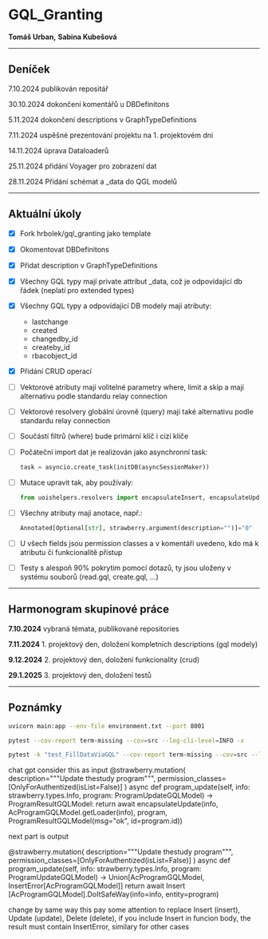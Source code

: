# GQL_Granting

__Tomáš Urban,__ 
__Sabina Kubešová__
________________________________________________________________________

## Deníček

7.10.2024 publikován repositář

30.10.2024 dokončení komentářů u DBDefinitons

5.11.2024 dokončení descriptions v GraphTypeDefinitions

7.11.2024 uspěšné prezentování projektu na 1. projektovém dni

14.11.2024 úprava Dataloaderů

25.11.2024 přidání Voyager pro zobrazení dat

28.11.2024 Přidání schémat a _data do QGL modelů
________________________________________________________________________

## Aktuální úkoly

- [x] Fork hrbolek/gql_granting jako template
- [x] Okomentovat DBDefinitons
- [x] Přidat description v GraphTypeDefinitions
- [x] Všechny GQL typy mají private attribut _data, což je odpovídající db řádek (neplatí pro extended types)
- [x] Všechny GQL typy a odpovídající DB modely mají atributy:
    - lastchange
    - created
    - changedby_id
    - createby_id
    - rbacobject_id
- [x] Přidání CRUD operací

- [ ] Vektorové atributy mají volitelné parametry where, limit a skip a mají alternativu podle standardu relay connection
- [ ] Vektorové resolvery globální úrovně (query) mají také alternativu podle standardu relay connection
- [ ] Součástí filtrů (where) bude primární klíč i cizí klíče
- [ ] Počáteční import dat je realizován jako asynchronní task: 
    ```python
    task = asyncio.create_task(initDB(asyncSessionMaker))
    ```
- [ ] Mutace upravit tak, aby používaly:
    ```python
    from uoishelpers.resolvers import encapsulateInsert, encapsulateUpdate, encapsulateDelete
    ```
- [ ] Všechny atributy mají anotace, např.:
    ```python
    Annotated[Optional[str], strawberry.argument(description="")]="0"
    ```
- [ ] U všech fields jsou permission classes a v komentáři uvedeno, kdo má k atributu či funkcionalitě přístup
- [ ] Testy s alespoň 90% pokrytím pomocí dotazů, ty jsou uloženy v systému souborů (read.gql, create.gql, …)

________________________________________________________________________

## Harmonogram skupinové práce

__7.10.2024__ vybraná témata, publikované repositories

__7.11.2024__ 1. projektový den, doložení kompletních descriptions (gql modely)

__9.12.2024__ 2. projektový den, doložení funkcionality (crud)

__29.1.2025__ 3. projektový den, doložení testů
________________________________________________________________________

## Poznámky

```bash
uvicorn main:app --env-file environment.txt --port 8001
```
```bash
pytest --cov-report term-missing --cov=src --log-cli-level=INFO -x
```
```bash
pytest -k "test_FillDataViaGQL" --cov-report term-missing --cov=src --log-cli-level=INFO -x
```


chat gpt
consider this as input
@strawberry.mutation(
        description="""Update thestudy program""",
        permission_classes=[OnlyForAuthentized(isList=False)]
    )
async def program_update(self, info: strawberry.types.Info, program: ProgramUpdateGQLModel) -> ProgramResultGQLModel:
    return await encapsulateUpdate(info, AcProgramGQLModel.getLoader(info), program, ProgramResultGQLModel(msg="ok", id=program.id))


next part is output

@strawberry.mutation(
        description="""Update thestudy program""",
        permission_classes=[OnlyForAuthentized(isList=False)]
    )
async def program_update(self, info: strawberry.types.Info, program: ProgramUpdateGQLModel) -> Union[AcProgramGQLModel, InsertError[AcProgramGQLModel]]
    return await Insert [AcProgramGQLModel].DoItSafeWay(info=info, entity=program)

change by same way this pay some attention to replace Insert (insert), Update (update), Delete (delete), if you include Insert in funcion body, the result must contain InsertError, similary for other cases




